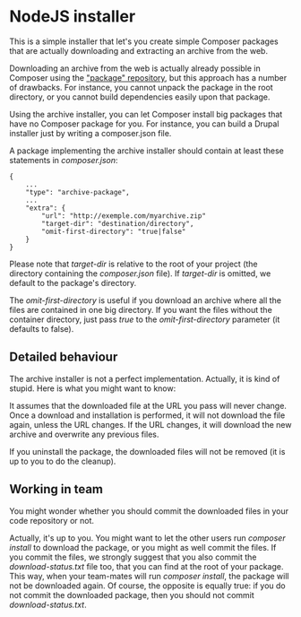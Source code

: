NodeJS installer
================

This is a simple installer that let's you create simple Composer packages that are actually downloading and extracting an archive from the web.

Downloading an archive from the web is actually already possible in Composer using the ["package" repository](http://getcomposer.org/doc/05-repositories.md#package-2), but this approach has a number of drawbacks. For instance, you cannot unpack the package in the root directory, or you cannot build dependencies easily upon that package.

Using the archive installer, you can let Composer install big packages that have no Composer package for you. For instance, you can build a Drupal installer just by writing a composer.json file.

A package implementing the archive installer should contain at least these statements in *composer.json*:


	{
		...
		"type": "archive-package",
		...
		"extra": {
			"url": "http://exemple.com/myarchive.zip"
			"target-dir": "destination/directory",
			"omit-first-directory": "true|false"
		}
	}

Please note that *target-dir* is relative to the root of your project (the directory containing the *composer.json* file).
If *target-dir* is omitted, we default to the package's directory.


The *omit-first-directory* is useful if you download an archive where all the files are contained in one big directory. If you want the files without the container directory, just pass *true* to the *omit-first-directory* parameter (it defaults to false).

Detailed behaviour
------------------

The archive installer is not a perfect implementation. Actually, it is kind of stupid. Here is what you might want to know:

It assumes that the downloaded file at the URL you pass will never change. Once a download and installation is performed, it will not download the file again, unless the URL changes.
If the URL changes, it will download the new archive and overwrite any previous files.

If you uninstall the package, the downloaded files will not be removed (it is up to you to do the cleanup).

Working in team
---------------

You might wonder whether you should commit the downloaded files in your code repository or not.

Actually, it's up to you. You might want to let the other users run *composer install* to download the package, or you might as well commit the files.
If you commit the files, we strongly suggest that you also commit the *download-status.txt* file too, that you can find at the root of your package. This way, when your team-mates will run *composer install*, the package will not be downloaded again. Of course, the opposite is equally true: if you do not commit the downloaded package, then you should not commit *download-status.txt*.

